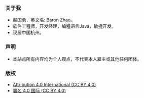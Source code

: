 ### 关于我
- 赵国勇，英文名: Baron Zhao。
- 软件工程师，开发经理，编程语言Java，敏捷开发。
- 现居中国杭州。

### 声明
- 本站点所有内容均为个人观点，不代表本人雇主或其他任何团体。

### 版权
-  [Attribution 4.0 International (CC BY 4.0)](https://creativecommons.org/licenses/by/4.0/deed.en)
-  [署名 4.0 国际 (CC BY 4.0)](https://creativecommons.org/licenses/by/4.0/deed.zh)